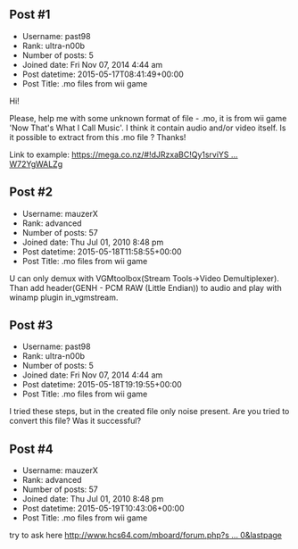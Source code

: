 ## Post #1
- Username: past98
- Rank: ultra-n00b
- Number of posts: 5
- Joined date: Fri Nov 07, 2014 4:44 am
- Post datetime: 2015-05-17T08:41:49+00:00
- Post Title: .mo files from wii game

Hi! 

Please, help me with some unknown format of file - .mo, it is from wii game 'Now That's What I Call Music'. I think it contain audio and/or video itself. Is it possible to extract from this .mo file ? Thanks! 

Link to example: [https://mega.co.nz/#!dJRzxaBC!Qy1srviYS ... W72YgWALZg](https://mega.co.nz/#!dJRzxaBC!Qy1srviYSE__Q0yVSDXyKZygLo94zKLsOW72YgWALZg)
## Post #2
- Username: mauzerX
- Rank: advanced
- Number of posts: 57
- Joined date: Thu Jul 01, 2010 8:48 pm
- Post datetime: 2015-05-18T11:58:55+00:00
- Post Title: .mo files from wii game

U can only demux with VGMtoolbox(Stream Tools->Video Demultiplexer). Than add header(GENH - PCM RAW (Little Endian)) to audio and play with winamp plugin in_vgmstream.
## Post #3
- Username: past98
- Rank: ultra-n00b
- Number of posts: 5
- Joined date: Fri Nov 07, 2014 4:44 am
- Post datetime: 2015-05-18T19:19:55+00:00
- Post Title: .mo files from wii game

I tried these steps, but in the created file only noise present. Are you tried to convert this file? Was it successful?
## Post #4
- Username: mauzerX
- Rank: advanced
- Number of posts: 57
- Joined date: Thu Jul 01, 2010 8:48 pm
- Post datetime: 2015-05-19T10:43:06+00:00
- Post Title: .mo files from wii game

try to ask here
[http://www.hcs64.com/mboard/forum.php?s ... 0&lastpage](http://www.hcs64.com/mboard/forum.php?showthread=22580&lastpage)
